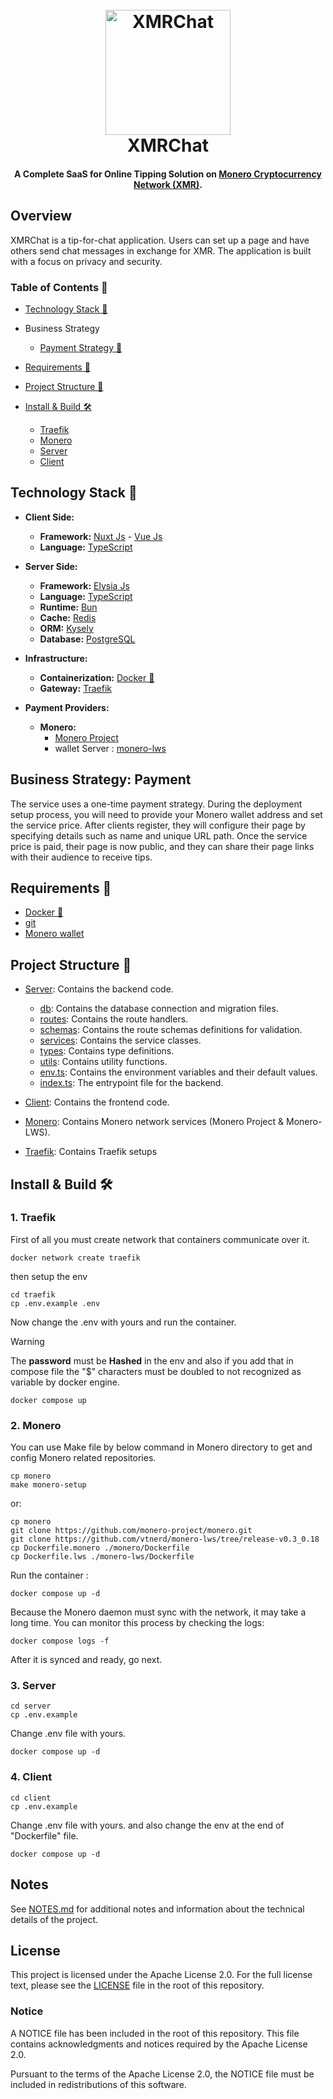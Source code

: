 <h1 align="center">
  <br>
  <a href="https://xmrchat.com/"><img src="https://xmrchat.com/images/xmrchat-logo.png" alt="XMRChat" width="200"></a>
  <br>
  XMRChat
  <br>
</h1>
<h4 align="center">A Complete SaaS for Online Tipping Solution on <a href="https://www.getmonero.org/" target="_blank">Monero Cryptocurrency Network (XMR)</a>.</h4>

## Overview

XMRChat is a tip-for-chat application. Users can set up a page and have others send chat messages in exchange for XMR. The application is built with a focus on privacy and security.

### Table of Contents 🤸

- [Technology Stack 🚀](#tech-stack)

- Business Strategy

  - [Payment Strategy 🧾](#payment-strategy)

- [Requirements 📝](#requirements)
- [Project Structure 📍](#structure)

- [Install & Build 🛠️](#install-and-build)

  - [Traefik](#traefik)
  - [Monero](#monero)
  - [Server](#server)
  - [Client](#client)

## <a name="tech-stack">Technology Stack 🚀</a>

- **Client Side:**
  - **Framework:** [Nuxt Js](https://nuxt.com/) - [Vue Js](https://vuejs.org/)
  - **Language:** [TypeScript](https://www.typescriptlang.org/)
- **Server Side:**

  - **Framework:** [Elysia Js](https://elysiajs.com/)
  - **Language:** [TypeScript](https://www.typescriptlang.org/)
  - **Runtime:** [Bun](https://bun.sh)
  - **Cache:** [Redis](https://redis.io/)
  - **ORM:** [Kysely](https://kysely.dev/)
  - **Database:** [PostgreSQL](https://www.postgresql.org/)

- **Infrastructure:**

  - **Containerization:** [Docker 🐳](https://www.docker.com/)
  - **Gateway:** [Traefik](https://traefik.io/)

- **Payment Providers:**
  - **Monero:**
    - [Monero Project](https://www.getmonero.com/)
    - wallet Server : [monero-lws](https://github.com/vtnerd/monero-lws)

## Business Strategy: <a name="payment-strategy">Payment</a>

The service uses a one-time payment strategy. During the deployment setup process, you will need to provide your Monero wallet address and set the service price. After clients register, they will configure their page by specifying details such as name and unique URL path. Once the service price is paid, their page is now public, and they can share their page links with their audience to receive tips.

## <a name="requirements">Requirements 📝</a>

- [Docker 🐳](https://docs.docker.com/engine/install/)
- [git](https://git-scm.com/downloads)
- [Monero wallet](https://www.getmonero.org/downloads/#gui)

## <a name="structure">Project Structure 📍</a>

- [Server](./server/): Contains the backend code.

  - [db](./server/src/db/): Contains the database connection and migration files.
  - [routes](./server/src/routes/): Contains the route handlers.
  - [schemas](./server/src/schemas/): Contains the route schemas definitions for validation.
  - [services](./server/src/services/): Contains the service classes.
  - [types](./server/src/types/): Contains type definitions.
  - [utils](./server/src/utils/): Contains utility functions.
  - [env.ts](./server/src/env.ts): Contains the environment variables and their default values.
  - [index.ts](./server/src/index.ts): The entrypoint file for the backend.

- [Client](./client/): Contains the frontend code.
- [Monero](./monero/): Contains Monero network services (Monero Project & Monero-LWS).
- [Traefik](./traefik/): Contains Traefik setups

## <a name="install-and-build">Install & Build 🛠️</a>

### <a name="traefik">1. Traefik</a>

First of all you must create network that containers communicate over it.

```console
docker network create traefik
```

then setup the env

```console
cd traefik
cp .env.example .env
```

Now change the .env with yours and run the container.

> [!WARNING]  
> The **password** must be **Hashed** in the env and also if you add that in compose file the "$" characters must be doubled to not recognized as variable by docker engine.

```console
docker compose up
```

### <a name="monero">2. Monero</a>

You can use Make file by below command in Monero directory to get and config Monero related repositories.

```console
cp monero
make monero-setup
```

or:

```console
cp monero
git clone https://github.com/monero-project/monero.git
git clone https://github.com/vtnerd/monero-lws/tree/release-v0.3_0.18
cp Dockerfile.monero ./monero/Dockerfile
cp Dockerfile.lws ./monero-lws/Dockerfile
```

Run the container :

```console
docker compose up -d
```

Because the Monero daemon must sync with the network, it may take a long time. You can monitor this process by checking the logs:

```console
docker compose logs -f
```

After it is synced and ready, go next.

### <a name="server">3. Server</a>

```console
cd server
cp .env.example
```

Change .env file with yours.

```console
docker compose up -d
```

### <a name="client">4. Client</a>

```console
cd client
cp .env.example
```

Change .env file with yours. and also change the env at the end of "Dockerfile" file.

```console
docker compose up -d
```

## Notes

See [NOTES.md](./NOTES.md) for additional notes and information about the technical details of the project.

## License

This project is licensed under the Apache License 2.0.
For the full license text, please see the [LICENSE](./LICENSE) file in the root of this repository.

### Notice

A NOTICE file has been included in the root of this repository. This file contains acknowledgments and notices required by the Apache License 2.0.

Pursuant to the terms of the Apache License 2.0, the NOTICE file must be included in redistributions of this software.
